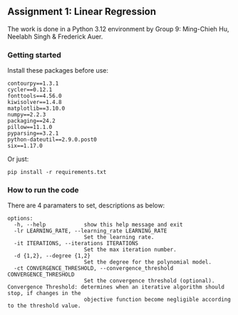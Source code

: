 ## Assignment 1: Linear Regression
The work is done in a Python 3.12 environment by Group 9: Ming-Chieh Hu, Neelabh Singh & Frederick Auer.

### Getting started
Install these packages before use:
```
contourpy==1.3.1
cycler==0.12.1
fonttools==4.56.0
kiwisolver==1.4.8
matplotlib==3.10.0
numpy==2.2.3
packaging==24.2
pillow==11.1.0
pyparsing==3.2.1
python-dateutil==2.9.0.post0
six==1.17.0
```
Or just:
```
pip install -r requirements.txt
```

### How to run the code
There are 4 paramaters to set, descriptions as below:
```
options:
  -h, --help            show this help message and exit
  -lr LEARNING_RATE, --learning_rate LEARNING_RATE
                        Set the learning rate.
  -it ITERATIONS, --iterations ITERATIONS
                        Set the max iteration number.
  -d {1,2}, --degree {1,2}
                        Set the degree for the polynomial model.
  -ct CONVERGENCE_THRESHOLD, --convergence_threshold CONVERGENCE_THRESHOLD
                        Set the convergence threshold (optional). Convergence Threshold: determines when an iterative algorithm should stop, if changes in the
                        objective function become negligible according to the threshold value.
```